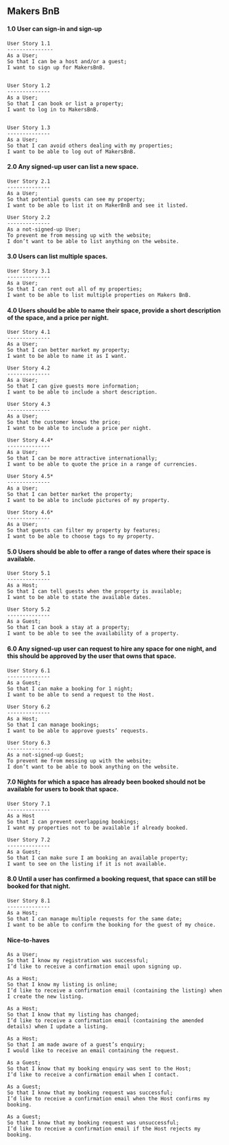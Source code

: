 ## Makers BnB

#### 1.0 User can sign-in and sign-up
```
User Story 1.1
---------------
As a User;
So that I can be a host and/or a guest;
I want to sign up for MakersBnB.


User Story 1.2
--------------
As a User;
So that I can book or list a property;
I want to log in to MakersBnB.


User Story 1.3
--------------
As a User;
So that I can avoid others dealing with my properties;
I want to be able to log out of MakersBnB.
```

#### 2.0 Any signed-up user can list a new space.
```
User Story 2.1
--------------
As a User;
So that potential guests can see my property;
I want to be able to list it on MakerBnB and see it listed.

User Story 2.2
--------------
As a not-signed-up User;
To prevent me from messing up with the website;
I don’t want to be able to list anything on the website.
```

#### 3.0 Users can list multiple spaces.
```
User Story 3.1
--------------
As a User;
So that I can rent out all of my properties;
I want to be able to list multiple properties on Makers BnB.
```

#### 4.0 Users should be able to name their space, provide a short description of the space, and a price per night.
```
User Story 4.1
--------------
As a User;
So that I can better market my property;
I want to be able to name it as I want.

User Story 4.2
--------------
As a User;
So that I can give guests more information;
I want to be able to include a short description.

User Story 4.3
--------------
As a User;
So that the customer knows the price;
I want to be able to include a price per night.

User Story 4.4*
--------------
As a User;
So that I can be more attractive internationally;
I want to be able to quote the price in a range of currencies.

User Story 4.5*
--------------
As a User;
So that I can better market the property;
I want to be able to include pictures of my property.

User Story 4.6*
--------------
As a User;
So that guests can filter my property by features;
I want to be able to choose tags to my property.
```

#### 5.0 Users should be able to offer a range of dates where their space is available.
```
User Story 5.1
--------------
As a Host;
So that I can tell guests when the property is available;
I want to be able to state the available dates.

User Story 5.2
--------------
As a Guest;
So that I can book a stay at a property;
I want to be able to see the availability of a property.
```

#### 6.0 Any signed-up user can request to hire any space for one night, and this should be approved by the user that owns that space.
```
User Story 6.1
--------------
As a Guest;
So that I can make a booking for 1 night;
I want to be able to send a request to the Host.

User Story 6.2
--------------
As a Host;
So that I can manage bookings;
I want to be able to approve guests’ requests.

User Story 6.3
--------------
As a not-signed-up Guest;
To prevent me from messing up with the website;
I don’t want to be able to book anything on the website.
```

#### 7.0 Nights for which a space has already been booked should not be available for users to book that space.
```
User Story 7.1
--------------
As a Host
So that I can prevent overlapping bookings;
I want my properties not to be available if already booked.

User Story 7.2
--------------
As a Guest;
So that I can make sure I am booking an available property;
I want to see on the listing if it is not available.
```

#### 8.0 Until a user has confirmed a booking request, that space can still be booked for that night.
```
User Story 8.1
--------------
As a Host;
So that I can manage multiple requests for the same date;
I want to be able to confirm the booking for the guest of my choice.
```

#### Nice-to-haves
```
As a User;
So that I know my registration was successful;
I’d like to receive a confirmation email upon signing up.

As a Host;
So that I know my listing is online;
I’d like to receive a confirmation email (containing the listing) when I create the new listing.

As a Host;
So that I know that my listing has changed;
I’d like to receive a confirmation email (containing the amended details) when I update a listing.

As a Host;
So that I am made aware of a guest’s enquiry;
I would like to receive an email containing the request.

As a Guest;
So that I know that my booking enquiry was sent to the Host;
I’d like to receive a confirmation email when I contact.

As a Guest;
So that I know that my booking request was successful;
I’d like to receive a confirmation email when the Host confirms my booking.

As a Guest;
So that I know that my booking request was unsuccessful;
I’d like to receive a confirmation email if the Host rejects my booking.
```
